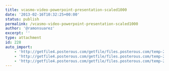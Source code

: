 ```yaml
---
title: vcasmo-video-powerpoint-presentation-scaled1000
date: '2013-02-16T10:32:25+00:00'
status: publish
permalink: /vcasmo-video-powerpoint-presentation-scaled1000
author: '@ramonsuarez'
excerpt: ''
type: attachment
id: 228
auto_import:
    - 'http://getfile4.posterous.com/getfile/files.posterous.com/temp-2010-11-12/cCaaDIfsBexafmqdsAwjtGAFHhplkDdjtAGkHexdjChluIGzsojvEEjqDbnk/vcasmo-video-powerpoint-presentation.png.scaled1000.png'
    - 'http://getfile4.posterous.com/getfile/files.posterous.com/temp-2010-11-12/cCaaDIfsBexafmqdsAwjtGAFHhplkDdjtAGkHexdjChluIGzsojvEEjqDbnk/vcasmo-video-powerpoint-presentation.png.scaled1000.png'
    - 'http://getfile4.posterous.com/getfile/files.posterous.com/temp-2010-11-12/cCaaDIfsBexafmqdsAwjtGAFHhplkDdjtAGkHexdjChluIGzsojvEEjqDbnk/vcasmo-video-powerpoint-presentation.png.scaled1000.png'
---
```

<!DOCTYPE html PUBLIC "-//W3C//DTD HTML 4.0 Transitional//EN" "http://www.w3.org/TR/REC-html40/loose.dtd">
<?xml encoding="UTF-8">
